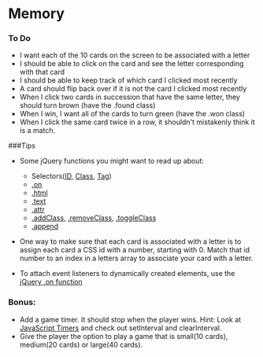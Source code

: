 # Memory

### To Do

<!-- * I want to see 10 cards on the screen when I click the "Start Game" button -->
* I want each of the 10 cards on the screen to be associated with a letter
* I should be able to click on the card and see the letter corresponding with that card
* I should be able to keep track of which card I clicked most recently
* A card should flip back over if it is not the card I clicked most recently
* When I click two cards in succession that have the same letter, they should turn brown (have the .found class)
* When I win, I want all of the cards to turn green (have the .won class)
* When I click the same card twice in a row, it shouldn't mistakenly think it is a match.

###Tips

* Some jQuery functions you might want to read up about:

  * Selectors([ID](http://api.jquery.com/id-selector/), [Class](http://api.jquery.com/class-selector/), [Tag](http://api.jquery.com/element-selector/))
  * [.on](http://api.jquery.com/on/)
  * [.html](http://api.jquery.com/html/)
  * [.text](http://api.jquery.com/text/)
  * [.attr](http://api.jquery.com/attr/)
  * [.addClass](http://api.jquery.com/addclass/), [.removeClass](http://api.jquery.com/removeclass/), [.toggleClass](http://api.jquery.com/toggleclass/)
  * [.append](http://api.jquery.com/append/)

* One way to make sure that each card is associated with a letter is to assign each card a CSS id with a number, starting with 0. Match that id number to an index in a letters array to associate your card with a letter.

* To attach event listeners to dynamically created elements, use the [jQuery .on function](http://stackoverflow.com/questions/8110934/direct-vs-delegated-jquery-on)

### Bonus:
* Add a game timer. It should stop when the player wins. Hint: Look at [JavaScript Timers](https://developer.mozilla.org/en-US/docs/Web/JavaScript/Timers) and check out setInterval and clearInterval.
* Give the player the option to play a game that is small(10 cards), medium(20 cards) or large(40 cards).

